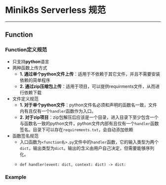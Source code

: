 # Minik8s Serverless 规范

---
## Function

### Function定义规范
- 只支持**python**语言
- 两种函数上传方式
  - **1. 通过单个python文件上传**：适用于不依赖于其它文件，并且不需要安装依赖的简单程序
  - **2. 通过zip压缩包上传**：适用于项目，可以提供requirments文件，从而进行依赖下载
- 文件定义规范
  - **1. 对于单个python文件**：python文件名必须和声明的函数名一致，文件内有且仅有一个`handler`函数作为入口。
  - **2. 对于zip项目**：zip包解压后应该是一个目录，进入目录下至少包含一个与函数名一致的python文件，python文件内部有且仅有一个`handler`函数签名。目录下可以存在`requirements.txt`，会自动添加依赖
- 函数签名规范
  - 入口函数为`<function名>.py`文件中的`handler`函数，它的输入类型为两个`dict`，输出类型为`dict`。输出的含义由用户自己决定，但需要能够序列化。
  - ```
    def handler(event: dict, context: dict) -> dict:
    ```
    
### Example
